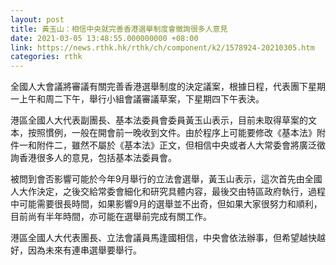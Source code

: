 ```yaml
---
layout: post
title: 黃玉山：相信中央就完善香港選舉制度會徵詢很多人意見
date: 2021-03-05 13:48:55.000000000 +08:00
link: https://news.rthk.hk/rthk/ch/component/k2/1578924-20210305.htm
categories: rthk
---
```


全國人大會議將審議有關完善香港選舉制度的決定議案，根據日程，代表團下星期一上午和周二下午，舉行小組會議審議草案，下星期四下午表決。

港區全國人大代表副團長、基本法委員會委員黃玉山表示，目前未取得草案的文本，按照慣例，一般在開會前一晚收到文件。由於程序上可能要修改《基本法》附件一和附件二，雖然不屬於《基本法》正文，但相信中央或者人大常委會將廣泛徵詢香港很多人的意見，包括基本法委員會。

被問到會否影響可能於今年9月舉行的立法會選舉，黃玉山表示，這次首先由全國人大作決定，之後交給常委會細化和研究具體内容，最後交由特區政府執行，過程中可能需要很長時間，如果影響9月的選舉並不出奇，但如果大家很努力和順利，目前尚有半年時間，亦可能在選舉前完成有關工作。

港區全國人大代表團長、立法會議員馬逢國相信，中央會依法辦事，但希望越快越好，因為未來有連串選舉要舉行。
